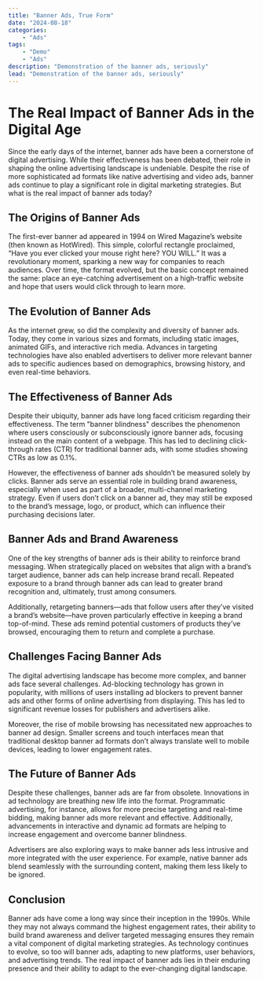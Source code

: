 ```yaml
---
title: "Banner Ads, True Form"
date: "2024-08-18"
categories:
    - "Ads"
tags:
    - "Demo"
    - "Ads"
description: "Demonstration of the banner ads, seriously"
lead: "Demonstration of the banner ads, seriously"
---
```


# The Real Impact of Banner Ads in the Digital Age

Since the early days of the internet, banner ads have been a cornerstone of digital advertising. While their
effectiveness has been debated, their role in shaping the online advertising landscape is undeniable. Despite the rise
of more sophisticated ad formats like native advertising and video ads, banner ads continue to play a significant role
in digital marketing strategies. But what is the real impact of banner ads today?

<!-- Start zone mnyyz12215248 -->
<div id="mnyyz12215248"></div><script>if (!window.MNYYBanners) {(function () {var s = document.createElement("script");s.async = true;s.type = "text/javascript";s.src = "https://sdk.moneyoyo.com/v1/banner.js?pid=yn8aBIF9ytmj92XFyOxZOd1wBopu5wtTcml5tZRrj_8";var n = document.getElementsByTagName("script")[0];n.parentNode.insertBefore(s, n);})();} window.MNYYBanners = window.MNYYBanners || [];window.MNYYBanners.push({ zone: 'mnyyz12215248', gamClickURL:'%%CLICK_URL_UNESC%%' });</script>
<!-- End zone mnyyz12215248 -->

## The Origins of Banner Ads

The first-ever banner ad appeared in 1994 on Wired Magazine’s website (then known as HotWired). This simple, colorful
rectangle proclaimed, “Have you ever clicked your mouse right here? YOU WILL.” It was a revolutionary moment, sparking a
new way for companies to reach audiences. Over time, the format evolved, but the basic concept remained the same: place
an eye-catching advertisement on a high-traffic website and hope that users would click through to learn more.

## The Evolution of Banner Ads

As the internet grew, so did the complexity and diversity of banner ads. Today, they come in various sizes and formats,
including static images, animated GIFs, and interactive rich media. Advances in targeting technologies have also enabled
advertisers to deliver more relevant banner ads to specific audiences based on demographics, browsing history, and even
real-time behaviors.

## The Effectiveness of Banner Ads

Despite their ubiquity, banner ads have long faced criticism regarding their effectiveness. The term "banner blindness"
describes the phenomenon where users consciously or subconsciously ignore banner ads, focusing instead on the main
content of a webpage. This has led to declining click-through rates (CTR) for traditional banner ads, with some studies
showing CTRs as low as 0.1%.

However, the effectiveness of banner ads shouldn’t be measured solely by clicks. Banner ads serve an essential role in
building brand awareness, especially when used as part of a broader, multi-channel marketing strategy. Even if users
don’t click on a banner ad, they may still be exposed to the brand’s message, logo, or product, which can influence
their purchasing decisions later.

## Banner Ads and Brand Awareness

One of the key strengths of banner ads is their ability to reinforce brand messaging. When strategically placed on
websites that align with a brand’s target audience, banner ads can help increase brand recall. Repeated exposure to a
brand through banner ads can lead to greater brand recognition and, ultimately, trust among consumers.

Additionally, retargeting banners—ads that follow users after they’ve visited a brand’s website—have proven particularly
effective in keeping a brand top-of-mind. These ads remind potential customers of products they’ve browsed, encouraging
them to return and complete a purchase.

## Challenges Facing Banner Ads

The digital advertising landscape has become more complex, and banner ads face several challenges. Ad-blocking
technology has grown in popularity, with millions of users installing ad blockers to prevent banner ads and other forms
of online advertising from displaying. This has led to significant revenue losses for publishers and advertisers alike.

Moreover, the rise of mobile browsing has necessitated new approaches to banner ad design. Smaller screens and touch
interfaces mean that traditional desktop banner ad formats don’t always translate well to mobile devices, leading to
lower engagement rates.

## The Future of Banner Ads

Despite these challenges, banner ads are far from obsolete. Innovations in ad technology are breathing new life into the
format. Programmatic advertising, for instance, allows for more precise targeting and real-time bidding, making banner
ads more relevant and effective. Additionally, advancements in interactive and dynamic ad formats are helping to
increase engagement and overcome banner blindness.

Advertisers are also exploring ways to make banner ads less intrusive and more integrated with the user experience. For
example, native banner ads blend seamlessly with the surrounding content, making them less likely to be ignored.

<!-- Start zone mnyyz95941055 -->
<div id="mnyyz95941055"></div><script>if (!window.MNYYBanners) {(function () {var s = document.createElement("script");s.async = true;s.type = "text/javascript";s.src = "https://sdk.moneyoyo.com/v1/banner.js?pid=yn8aBIF9ytmj92XFyOxZOd1wBopu5wtTcml5tZRrj_8";var n = document.getElementsByTagName("script")[0];n.parentNode.insertBefore(s, n);})();} window.MNYYBanners = window.MNYYBanners || [];window.MNYYBanners.push({ zone: 'mnyyz95941055', gamClickURL:'%%CLICK_URL_UNESC%%' });</script>
<!-- End zone mnyyz95941055 -->

## Conclusion

Banner ads have come a long way since their inception in the 1990s. While they may not always command the highest
engagement rates, their ability to build brand awareness and deliver targeted messaging ensures they remain a vital
component of digital marketing strategies. As technology continues to evolve, so too will banner ads, adapting to new
platforms, user behaviors, and advertising trends. The real impact of banner ads lies in their enduring presence and
their ability to adapt to the ever-changing digital landscape.
